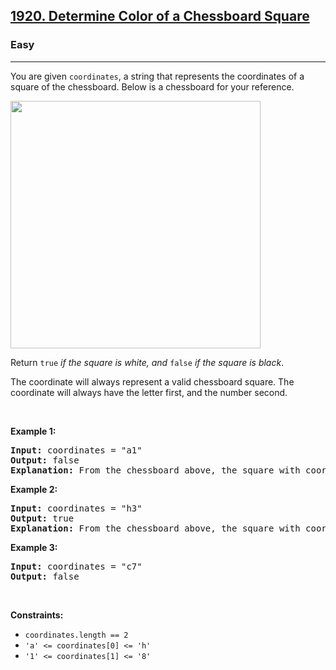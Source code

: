<h2><a href="https://leetcode.com/problems/sentence-similarity-iii/">1920. Determine Color of a Chessboard Square</a></h2><h3>Easy</h3><hr><p>You are given <code>coordinates</code>, a string that represents the coordinates of a square of the chessboard. Below is a chessboard for your reference.</p>

<p><img alt="" src="https://assets.leetcode.com/uploads/2021/02/19/screenshot-2021-02-20-at-22159-pm.png" style="width: 400px; height: 396px;" /></p>

<p>Return <code>true</code><em> if the square is white, and </em><code>false</code><em> if the square is black</em>.</p>

<p>The coordinate will always represent a valid chessboard square. The coordinate will always have the letter first, and the number second.</p>

<p>&nbsp;</p>
<p><strong class="example">Example 1:</strong></p>

<pre>
<strong>Input:</strong> coordinates = &quot;a1&quot;
<strong>Output:</strong> false
<strong>Explanation:</strong> From the chessboard above, the square with coordinates &quot;a1&quot; is black, so return false.
</pre>

<p><strong class="example">Example 2:</strong></p>

<pre>
<strong>Input:</strong> coordinates = &quot;h3&quot;
<strong>Output:</strong> true
<strong>Explanation:</strong> From the chessboard above, the square with coordinates &quot;h3&quot; is white, so return true.
</pre>

<p><strong class="example">Example 3:</strong></p>

<pre>
<strong>Input:</strong> coordinates = &quot;c7&quot;
<strong>Output:</strong> false
</pre>

<p>&nbsp;</p>
<p><strong>Constraints:</strong></p>

<ul>
	<li><code>coordinates.length == 2</code></li>
	<li><code>&#39;a&#39; &lt;= coordinates[0] &lt;= &#39;h&#39;</code></li>
	<li><code>&#39;1&#39; &lt;= coordinates[1] &lt;= &#39;8&#39;</code></li>
</ul>
